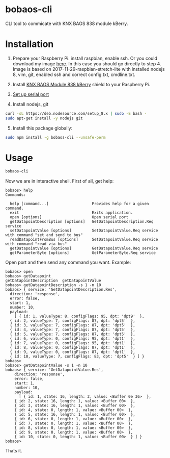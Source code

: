 # bobaos-cli

CLI tool to commicate with KNX BAOS 838 module kBerry.

# Installation

1. Prepare your Raspberry Pi: install raspbian, enable ssh. Or you could download my image [here](https://drive.google.com/file/d/14nKNbaQfCUN9Mu7cFc5JTicbgbWo06kt/view?usp=sharing). In this case you should go directly to step 4. Image is based on 2017-11-29-raspbian-stretch-lite with installed nodejs 8, vim, git, enabled ssh and correct config.txt, cmdline.txt.

2. Install [KNX BAOS Module 838 kBerry](https://www.weinzierl.de/index.php/en/all-knx/knx-module-en/knx-baos-module-838-en) shield to your Raspberry Pi.

3. [Set up serial port](https://github.com/weinzierl-engineering/baos/blob/master/docs/Raspbian.adoc#kberry)

4. Install nodejs, git
```sh
curl -sL https://deb.nodesource.com/setup_8.x | sudo -E bash -
sudo apt-get install -y nodejs git
```
5. Install this package globally:
```sh
sudo npm install -g bobaos-cli --unsafe-perm
```

# Usage
```sh
bobaos-cli
```
Now we are in interactive shell. First of all, get help:

```
bobaos> help
Commands:

  help [command...]                   Provides help for a given command.
  exit                                Exits application.
  open [options]                      Open serial port
  getDatapointDescription [options]   GetDatapointDescription.Req service
  setDatapointValue [options]         SetDatapointValue.Req service with command "set and send to bus"
  readDatapointFromBus [options]      SetDatapointValue.Req service with command "read via bus"
  getDatapointValue [options]         GetDatapointValue.Req service
  getParameterByte [options]          GetParameterByte.Req service
```

Open port and then send any command you want. Example:

```
bobaos> open
bobaos> getDatapoint
getDatapointDescription  getDatapointValue
bobaos> getDatapointDescription -s 1 -n 10
bobaos> { service: 'GetDatapointDescription.Res',
  direction: 'response',
  error: false,
  start: 1,
  number: 10,
  payload:
    [ { id: 1, valueType: 8, configFlags: 95, dpt: 'dpt9'  },
  { id: 2, valueType: 7, configFlags: 87, dpt: 'dpt5'  },
  { id: 3, valueType: 7, configFlags: 87, dpt: 'dpt5'  },
  { id: 4, valueType: 7, configFlags: 87, dpt: 'dpt5'  },
  { id: 5, valueType: 7, configFlags: 87, dpt: 'dpt5'  },
  { id: 6, valueType: 0, configFlags: 95, dpt: 'dpt1'  },
  { id: 7, valueType: 0, configFlags: 95, dpt: 'dpt1'  },
  { id: 8, valueType: 0, configFlags: 87, dpt: 'dpt1'  },
  { id: 9, valueType: 0, configFlags: 87, dpt: 'dpt1'  },
  { id: 10, valueType: 7, configFlags: 83, dpt: 'dpt5'  } ] }
bobaos>
bobaos> getDatapointValue -s 1 -n 10
bobaos> { service: 'GetDatapointValue.Res',
    direction: 'response',
    error: false,
    start: 1,
    number: 10,
    payload:
      [ { id: 1, state: 16, length: 2, value: <Buffer 0e 36>  },
    { id: 2, state: 16, length: 1, value: <Buffer 00>  },
    { id: 3, state: 16, length: 1, value: <Buffer 00>  },
    { id: 4, state: 0, length: 1, value: <Buffer 00>  },
    { id: 5, state: 16, length: 1, value: <Buffer 00>  },
    { id: 6, state: 0, length: 1, value: <Buffer 00>  },
    { id: 7, state: 0, length: 1, value: <Buffer 00>  },
    { id: 8, state: 0, length: 1, value: <Buffer 00>  },
    { id: 9, state: 0, length: 1, value: <Buffer 00>  },
    { id: 10, state: 0, length: 1, value: <Buffer 00>  } ] }
bobaos>
```

Thats it.

